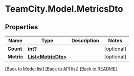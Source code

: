 # TeamCity.Model.MetricsDto
## Properties

Name | Type | Description | Notes
------------ | ------------- | ------------- | -------------
**Count** | **int?** |  | [optional] 
**Metric** | [**List&lt;MetricDto&gt;**](MetricDto.md) |  | [optional] 

[[Back to Model list]](../README.md#documentation-for-models) [[Back to API list]](../README.md#documentation-for-api-endpoints) [[Back to README]](../README.md)

